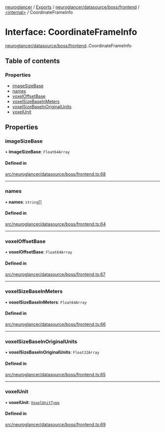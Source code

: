 [neuroglancer](../README.md) / [Exports](../modules.md) / [neuroglancer/datasource/boss/frontend](../modules/neuroglancer_datasource_boss_frontend.md) / [<internal\>](../modules/neuroglancer_datasource_boss_frontend._internal_.md) / CoordinateFrameInfo

# Interface: CoordinateFrameInfo

[neuroglancer/datasource/boss/frontend](../modules/neuroglancer_datasource_boss_frontend.md).[<internal>](../modules/neuroglancer_datasource_boss_frontend._internal_.md).CoordinateFrameInfo

## Table of contents

### Properties

- [imageSizeBase](neuroglancer_datasource_boss_frontend._internal_.CoordinateFrameInfo.md#imagesizebase)
- [names](neuroglancer_datasource_boss_frontend._internal_.CoordinateFrameInfo.md#names)
- [voxelOffsetBase](neuroglancer_datasource_boss_frontend._internal_.CoordinateFrameInfo.md#voxeloffsetbase)
- [voxelSizeBaseInMeters](neuroglancer_datasource_boss_frontend._internal_.CoordinateFrameInfo.md#voxelsizebaseinmeters)
- [voxelSizeBaseInOriginalUnits](neuroglancer_datasource_boss_frontend._internal_.CoordinateFrameInfo.md#voxelsizebaseinoriginalunits)
- [voxelUnit](neuroglancer_datasource_boss_frontend._internal_.CoordinateFrameInfo.md#voxelunit)

## Properties

### imageSizeBase

• **imageSizeBase**: `Float64Array`

#### Defined in

[src/neuroglancer/datasource/boss/frontend.ts:68](https://github.com/ActiveBrainAtlas2/neuroglancer/blob/91617476/src/neuroglancer/datasource/boss/frontend.ts#L68)

___

### names

• **names**: `string`[]

#### Defined in

[src/neuroglancer/datasource/boss/frontend.ts:64](https://github.com/ActiveBrainAtlas2/neuroglancer/blob/91617476/src/neuroglancer/datasource/boss/frontend.ts#L64)

___

### voxelOffsetBase

• **voxelOffsetBase**: `Float64Array`

#### Defined in

[src/neuroglancer/datasource/boss/frontend.ts:67](https://github.com/ActiveBrainAtlas2/neuroglancer/blob/91617476/src/neuroglancer/datasource/boss/frontend.ts#L67)

___

### voxelSizeBaseInMeters

• **voxelSizeBaseInMeters**: `Float64Array`

#### Defined in

[src/neuroglancer/datasource/boss/frontend.ts:66](https://github.com/ActiveBrainAtlas2/neuroglancer/blob/91617476/src/neuroglancer/datasource/boss/frontend.ts#L66)

___

### voxelSizeBaseInOriginalUnits

• **voxelSizeBaseInOriginalUnits**: `Float32Array`

#### Defined in

[src/neuroglancer/datasource/boss/frontend.ts:65](https://github.com/ActiveBrainAtlas2/neuroglancer/blob/91617476/src/neuroglancer/datasource/boss/frontend.ts#L65)

___

### voxelUnit

• **voxelUnit**: [`VoxelUnitType`](../enums/neuroglancer_datasource_boss_frontend._internal_.VoxelUnitType.md)

#### Defined in

[src/neuroglancer/datasource/boss/frontend.ts:69](https://github.com/ActiveBrainAtlas2/neuroglancer/blob/91617476/src/neuroglancer/datasource/boss/frontend.ts#L69)
